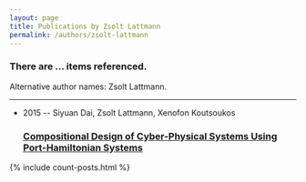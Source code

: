 ```yaml
---
layout: page
title: Publications by Zsolt Lattmann
permalink: /authors/zsolt-lattmann
---
```


<h3 id="number-posts">There are ... items referenced.</h3>
<p id='info-authors'>Alternative author names: Zsolt Lattmann.</p>
<hr />
<ul class="post-list">
<li><span class='post-meta'>2015 -- Siyuan Dai, Zsolt Lattmann, Xenofon Koutsoukos</span><h3><a class='post-link' href="{{ site.baseurl }}/compositional-design-of-cyber-physical-systems-using-port-hamiltonian-systems0">Compositional Design of Cyber-Physical Systems Using Port-Hamiltonian Systems</a></h3></li>

</ul>
{% include count-posts.html %}
